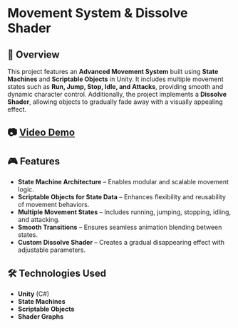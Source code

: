 # Movement System & Dissolve Shader

## 📌 Overview  
This project features an **Advanced Movement System** built using **State Machines** and **Scriptable Objects** in Unity. It includes multiple movement states such as **Run, Jump, Stop, Idle, and Attacks**, providing smooth and dynamic character control. Additionally, the project implements a **Dissolve Shader**, allowing objects to gradually fade away with a visually appealing effect.

## 📷 [Video Demo](https://youtu.be/lfwkqJcEskw)

## 🎮 Features  
- **State Machine Architecture** – Enables modular and scalable movement logic.  
- **Scriptable Objects for State Data** – Enhances flexibility and reusability of movement behaviors.  
- **Multiple Movement States** – Includes running, jumping, stopping, idling, and attacking.  
- **Smooth Transitions** – Ensures seamless animation blending between states.  
- **Custom Dissolve Shader** – Creates a gradual disappearing effect with adjustable parameters.  

## 🛠️ Technologies Used  
- **Unity** (C#)  
- **State Machines**  
- **Scriptable Objects**  
- **Shader Graphs**  
